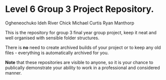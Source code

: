 # Level 6 Group 3  Project Repository. 

Ogheneochuko Ideh 
River Chick 
Michael Curtis 
Ryan Manthorp 


This is the repository for group 3 final year group project, keep it neat and well organised with sensible folder structures.

There is **no** need to create archived builds of your project or to keep any old files - everything is automatically archived for you.

**Note** that these repositories are visible to anyone, so it is your chance to publically demonstrate your ability to work in a professional and considered manner.
